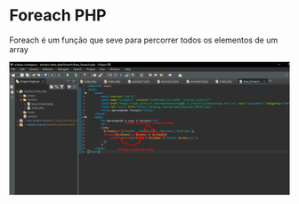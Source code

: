 # Foreach PHP

Foreach é um função que seve para percorrer todos os elementos de um array

![Untitled](Foreach%20PHP%207ef5c0a36f004d488eb06adb3a709a99/Untitled.png)
